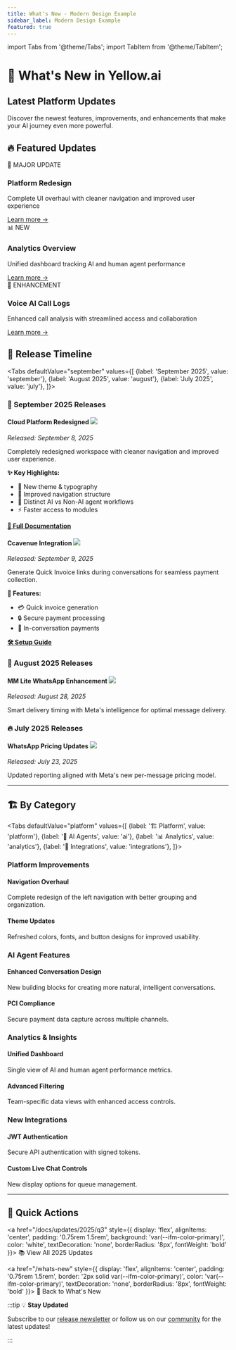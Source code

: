 ```yaml
---
title: What's New - Modern Design Example
sidebar_label: Modern Design Example
featured: true
---
```


import Tabs from '@theme/Tabs';
import TabItem from '@theme/TabItem';

# 🚀 What's New in Yellow.ai

<div style={{
  background: 'linear-gradient(135deg, #667eea 0%, #764ba2 100%)',
  borderRadius: '12px',
  padding: '2rem',
  color: 'white',
  marginBottom: '2rem'
}}>
  <h2 style={{color: 'white', marginBottom: '0.5rem'}}>Latest Platform Updates</h2>
  <p style={{opacity: 0.9, marginBottom: 0}}>
    Discover the newest features, improvements, and enhancements that make your AI journey even more powerful.
  </p>
</div>

## 🔥 **Featured Updates**

<div style={{
  display: 'grid',
  gridTemplateColumns: 'repeat(auto-fit, minmax(300px, 1fr))',
  gap: '1.5rem',
  marginBottom: '2rem'
}}>

<div style={{
  border: '1px solid var(--ifm-color-emphasis-200)',
  borderRadius: '12px',
  padding: '1.5rem',
  background: 'var(--ifm-color-background-surface)',
  transition: 'transform 0.2s ease, box-shadow 0.2s ease'
}}>
  <div style={{display: 'flex', alignItems: 'center', marginBottom: '1rem'}}>
    <span style={{fontSize: '1.5rem', marginRight: '0.5rem'}}>🎯</span>
    <span style={{
      background: 'linear-gradient(90deg, #10b981, #059669)',
      color: 'white',
      padding: '0.25rem 0.75rem',
      borderRadius: '12px',
      fontSize: '0.75rem',
      fontWeight: 'bold'
    }}>MAJOR UPDATE</span>
  </div>
  <h3 style={{marginBottom: '0.5rem'}}>Platform Redesign</h3>
  <p style={{color: 'var(--ifm-color-text-secondary)', marginBottom: '1rem'}}>
    Complete UI overhaul with cleaner navigation and improved user experience
  </p>
  <a href="#platform-redesign" style={{
    color: 'var(--ifm-color-primary)',
    textDecoration: 'none',
    fontWeight: 'bold'
  }}>Learn more →</a>
</div>

<div style={{
  border: '1px solid var(--ifm-color-emphasis-200)',
  borderRadius: '12px',
  padding: '1.5rem',
  background: 'var(--ifm-color-background-surface)',
  transition: 'transform 0.2s ease, box-shadow 0.2s ease'
}}>
  <div style={{display: 'flex', alignItems: 'center', marginBottom: '1rem'}}>
    <span style={{fontSize: '1.5rem', marginRight: '0.5rem'}}>📊</span>
    <span style={{
      background: 'linear-gradient(90deg, #3b82f6, #2563eb)',
      color: 'white',
      padding: '0.25rem 0.75rem',
      borderRadius: '12px',
      fontSize: '0.75rem',
      fontWeight: 'bold'
    }}>NEW</span>
  </div>
  <h3 style={{marginBottom: '0.5rem'}}>Analytics Overview</h3>
  <p style={{color: 'var(--ifm-color-text-secondary)', marginBottom: '1rem'}}>
    Unified dashboard tracking AI and human agent performance
  </p>
  <a href="#analytics-overview" style={{
    color: 'var(--ifm-color-primary)',
    textDecoration: 'none',
    fontWeight: 'bold'
  }}>Learn more →</a>
</div>

<div style={{
  border: '1px solid var(--ifm-color-emphasis-200)',
  borderRadius: '12px',
  padding: '1.5rem',
  background: 'var(--ifm-color-background-surface)',
  transition: 'transform 0.2s ease, box-shadow 0.2s ease'
}}>
  <div style={{display: 'flex', alignItems: 'center', marginBottom: '1rem'}}>
    <span style={{fontSize: '1.5rem', marginRight: '0.5rem'}}>🔧</span>
    <span style={{
      background: 'linear-gradient(90deg, #f59e0b, #d97706)',
      color: 'white',
      padding: '0.25rem 0.75rem',
      borderRadius: '12px',
      fontSize: '0.75rem',
      fontWeight: 'bold'
    }}>ENHANCEMENT</span>
  </div>
  <h3 style={{marginBottom: '0.5rem'}}>Voice AI Call Logs</h3>
  <p style={{color: 'var(--ifm-color-text-secondary)', marginBottom: '1rem'}}>
    Enhanced call analysis with streamlined access and collaboration
  </p>
  <a href="#call-logs" style={{
    color: 'var(--ifm-color-primary)',
    textDecoration: 'none',
    fontWeight: 'bold'
  }}>Learn more →</a>
</div>

</div>

## 📅 **Release Timeline**

<Tabs defaultValue="september" values={[
  {label: 'September 2025', value: 'september'},
  {label: 'August 2025', value: 'august'},
  {label: 'July 2025', value: 'july'},
]}>
  
<TabItem value="september">

### 🎉 September 2025 Releases

<div style={{
  borderLeft: '4px solid var(--ifm-color-primary)',
  paddingLeft: '1rem',
  marginBottom: '1.5rem'
}}>

#### Cloud Platform Redesigned ![](https://img.shields.io/badge/-Major%20Update-success)
*Released: September 8, 2025*

Completely redesigned workspace with cleaner navigation and improved user experience.

**✨ Key Highlights:**
- 🎨 New theme & typography
- 🧭 Improved navigation structure  
- 🤖 Distinct AI vs Non-AI agent workflows
- ⚡ Faster access to modules

[**📖 Full Documentation**](#platform-redesign)

</div>

<div style={{
  borderLeft: '4px solid #10b981',
  paddingLeft: '1rem',
  marginBottom: '1.5rem'
}}>

#### Ccavenue Integration ![](https://img.shields.io/badge/-New-brightgreen)
*Released: September 9, 2025*

Generate Quick Invoice links during conversations for seamless payment collection.

**🔧 Features:**
- 💳 Quick invoice generation
- 🔒 Secure payment processing
- 💬 In-conversation payments

[**🛠️ Setup Guide**](#ccavenue)

</div>

</TabItem>

<TabItem value="august">

### 🌟 August 2025 Releases

<div style={{
  borderLeft: '4px solid #3b82f6',
  paddingLeft: '1rem',
  marginBottom: '1.5rem'
}}>

#### MM Lite WhatsApp Enhancement ![](https://img.shields.io/badge/-Enhancement-blue)
*Released: August 28, 2025*

Smart delivery timing with Meta's intelligence for optimal message delivery.

</div>

</TabItem>

<TabItem value="july">

### 🔥 July 2025 Releases

<div style={{
  borderLeft: '4px solid #f59e0b',
  paddingLeft: '1rem',
  marginBottom: '1.5rem'
}}>

#### WhatsApp Pricing Updates ![](https://img.shields.io/badge/-Important-orange)
*Released: July 23, 2025*

Updated reporting aligned with Meta's new per-message pricing model.

</div>

</TabItem>

</Tabs>

---

## 🏗️ **By Category**

<Tabs defaultValue="platform" values={[
  {label: '🏗️ Platform', value: 'platform'},
  {label: '🤖 AI Agents', value: 'ai'},
  {label: '📊 Analytics', value: 'analytics'},
  {label: '🔌 Integrations', value: 'integrations'},
]}>

<TabItem value="platform">

### Platform Improvements

#### Navigation Overhaul
Complete redesign of the left navigation with better grouping and organization.

#### Theme Updates
Refreshed colors, fonts, and button designs for improved usability.

</TabItem>

<TabItem value="ai">

### AI Agent Features

#### Enhanced Conversation Design
New building blocks for creating more natural, intelligent conversations.

#### PCI Compliance
Secure payment data capture across multiple channels.

</TabItem>

<TabItem value="analytics">

### Analytics & Insights

#### Unified Dashboard
Single view of AI and human agent performance metrics.

#### Advanced Filtering
Team-specific data views with enhanced access controls.

</TabItem>

<TabItem value="integrations">

### New Integrations

#### JWT Authentication
Secure API authentication with signed tokens.

#### Custom Live Chat Controls
New display options for queue management.

</TabItem>

</Tabs>

---

## 🎯 **Quick Actions**

<div style={{
  display: 'flex',
  gap: '1rem',
  flexWrap: 'wrap',
  marginTop: '2rem'
}}>

<a href="/docs/updates/2025/q3" style={{
  display: 'flex',
  alignItems: 'center',
  padding: '0.75rem 1.5rem',
  background: 'var(--ifm-color-primary)',
  color: 'white',
  textDecoration: 'none',
  borderRadius: '8px',
  fontWeight: 'bold'
}}>
  📚 View All 2025 Updates
</a>

<a href="/whats-new" style={{
  display: 'flex',
  alignItems: 'center',
  padding: '0.75rem 1.5rem',
  border: '2px solid var(--ifm-color-primary)',
  color: 'var(--ifm-color-primary)',
  textDecoration: 'none',
  borderRadius: '8px',
  fontWeight: 'bold'
}}>
  🔄 Back to What's New
</a>

</div>

:::tip 💡 **Stay Updated**

Subscribe to our [release newsletter](mailto:updates@yellow.ai) or follow us on our [community](https://community.yellow.ai) for the latest updates!

:::

